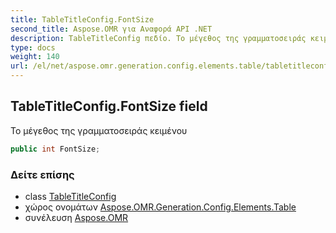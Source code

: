 ```yaml
---
title: TableTitleConfig.FontSize
second_title: Aspose.OMR για Αναφορά API .NET
description: TableTitleConfig πεδίο. Το μέγεθος της γραμματοσειράς κειμένου
type: docs
weight: 140
url: /el/net/aspose.omr.generation.config.elements.table/tabletitleconfig/fontsize/
---
```

## TableTitleConfig.FontSize field

Το μέγεθος της γραμματοσειράς κειμένου

```csharp
public int FontSize;
```

### Δείτε επίσης

* class [TableTitleConfig](../)
* χώρος ονομάτων [Aspose.OMR.Generation.Config.Elements.Table](../../tabletitleconfig/)
* συνέλευση [Aspose.OMR](../../../)


